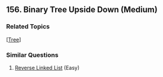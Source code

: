 <!--|This file generated by command(leetcode description); DO NOT EDIT.    |-->
<!--+----------------------------------------------------------------------+-->
<!--|@author    Openset <openset.wang@gmail.com>                           |-->
<!--|@link      https://github.com/openset                                 |-->
<!--|@home      https://github.com/openset/leetcode                        |-->
<!--+----------------------------------------------------------------------+-->

## 156. Binary Tree Upside Down (Medium)



### Related Topics
  [[Tree](https://github.com/openset/leetcode/tree/master/tag/tree/README.md)]

### Similar Questions
  1. [Reverse Linked List](https://github.com/openset/leetcode/tree/master/problems/reverse-linked-list) (Easy)
